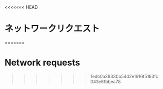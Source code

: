 
<<<<<<< HEAD
# ネットワークリクエスト
=======
# Network requests
>>>>>>> 1edb0a38330b54d2e1916f5193fc043e6fbbea78
